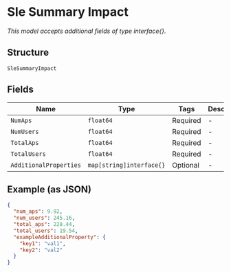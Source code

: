 
# Sle Summary Impact

*This model accepts additional fields of type interface{}.*

## Structure

`SleSummaryImpact`

## Fields

| Name | Type | Tags | Description |
|  --- | --- | --- | --- |
| `NumAps` | `float64` | Required | - |
| `NumUsers` | `float64` | Required | - |
| `TotalAps` | `float64` | Required | - |
| `TotalUsers` | `float64` | Required | - |
| `AdditionalProperties` | `map[string]interface{}` | Optional | - |

## Example (as JSON)

```json
{
  "num_aps": 9.92,
  "num_users": 245.16,
  "total_aps": 228.44,
  "total_users": 19.54,
  "exampleAdditionalProperty": {
    "key1": "val1",
    "key2": "val2"
  }
}
```

